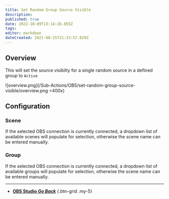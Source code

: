 ```yaml
---
title: Set Random Group Source Visible
description: 
published: true
date: 2022-10-09T13:14:28.855Z
tags: 
editor: markdown
dateCreated: 2021-08-25T21:33:57.829Z
---
```


## Overview
This will set the source visibilty for a single random source in a defined group to `Active`

![overview.png](/Sub-Actions/OBS/set-random-group-source-visible/overview.png =400x)

## Configuration
### Scene
If the selected OBS connection is currently connected, a dropdown list of available scenes will populate for selection, otherwise the scene name can be entered manually.

### Group
If the selected OBS connection is currently connected, a dropdown list of available groups will populate for selection, otherwise the scene name can be entered manually.

---

- [<i class="mdi mdi-chevron-left"></i> **OBS Studio *Go Back***](/en/Sub-Actions/OBS)
{.btn-grid .my-5}
